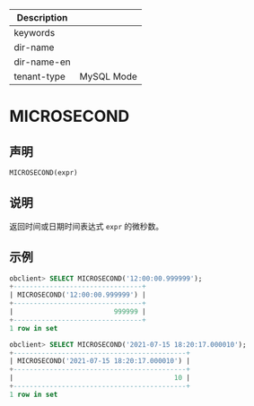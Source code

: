 | Description   |                 |
|---------------|-----------------|
| keywords      |                 |
| dir-name      |                 |
| dir-name-en   |                 |
| tenant-type   | MySQL Mode      |

# MICROSECOND

## 声明

```sql
MICROSECOND(expr)
```

## 说明

返回时间或日期时间表达式 `expr` 的微秒数。

## 示例

```sql
obclient> SELECT MICROSECOND('12:00:00.999999');
+--------------------------------+
| MICROSECOND('12:00:00.999999') |
+--------------------------------+
|                         999999 |
+--------------------------------+
1 row in set

obclient> SELECT MICROSECOND('2021-07-15 18:20:17.000010');
+-------------------------------------------+
| MICROSECOND('2021-07-15 18:20:17.000010') |
+-------------------------------------------+
|                                        10 |
+-------------------------------------------+
1 row in set
```
